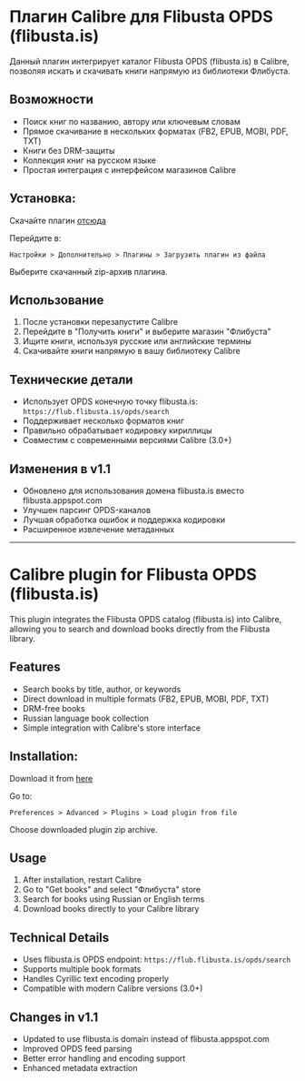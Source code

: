 Плагин Calibre для Flibusta OPDS (flibusta.is)
==============================================

Данный плагин интегрирует каталог Flibusta OPDS (flibusta.is) в Calibre, позволяя искать и скачивать книги напрямую из библиотеки Флибуста.

## Возможности

- Поиск книг по названию, автору или ключевым словам
- Прямое скачивание в нескольких форматах (FB2, EPUB, MOBI, PDF, TXT)
- Книги без DRM-защиты
- Коллекция книг на русском языке
- Простая интеграция с интерфейсом магазинов Calibre

## Установка:

Скачайте плагин [отсюда](https://github.com/Zypresse/flibusta-calibre-opds-store/releases/tag/v1.0)

Перейдите в: 

  ```Настройки > Дополнительно > Плагины > Загрузить плагин из файла```
  
Выберите скачанный zip-архив плагина.

## Использование

1. После установки перезапустите Calibre
2. Перейдите в "Получить книги" и выберите магазин "Флибуста"
3. Ищите книги, используя русские или английские термины
4. Скачивайте книги напрямую в вашу библиотеку Calibre

## Технические детали

- Использует OPDS конечную точку flibusta.is: `https://flub.flibusta.is/opds/search`
- Поддерживает несколько форматов книг
- Правильно обрабатывает кодировку кириллицы
- Совместим с современными версиями Calibre (3.0+)

## Изменения в v1.1

- Обновлено для использования домена flibusta.is вместо flibusta.appspot.com
- Улучшен парсинг OPDS-каналов
- Лучшая обработка ошибок и поддержка кодировки
- Расширенное извлечение метаданных

---

Calibre plugin for Flibusta OPDS (flibusta.is)
===============================================

This plugin integrates the Flibusta OPDS catalog (flibusta.is) into Calibre, allowing you to search and download books directly from the Flibusta library.

## Features

- Search books by title, author, or keywords
- Direct download in multiple formats (FB2, EPUB, MOBI, PDF, TXT)
- DRM-free books
- Russian language book collection
- Simple integration with Calibre's store interface

## Installation:

Download it from [here](https://github.com/Zypresse/flibusta-calibre-opds-store/releases/tag/v1.0)

Go to: 

  ```Preferences > Advanced > Plugins > Load plugin from file```
  
Choose downloaded plugin zip archive.

## Usage

1. After installation, restart Calibre
2. Go to "Get books" and select "Флибуста" store
3. Search for books using Russian or English terms
4. Download books directly to your Calibre library

## Technical Details

- Uses flibusta.is OPDS endpoint: `https://flub.flibusta.is/opds/search`
- Supports multiple book formats
- Handles Cyrillic text encoding properly
- Compatible with modern Calibre versions (3.0+)

## Changes in v1.1

- Updated to use flibusta.is domain instead of flibusta.appspot.com
- Improved OPDS feed parsing
- Better error handling and encoding support
- Enhanced metadata extraction

